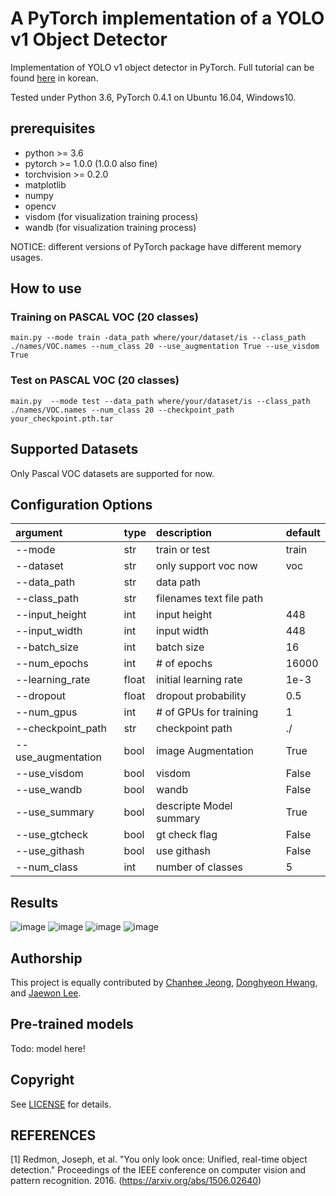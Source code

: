 # A PyTorch implementation of a YOLO v1 Object Detector
 Implementation of YOLO v1 object detector in PyTorch. Full tutorial can be found [here](https://deepbaksuvision.github.io/Modu_ObjectDetection/) in korean.

 Tested under Python 3.6, PyTorch 0.4.1 on Ubuntu 16.04, Windows10.

## prerequisites

- python >= 3.6
- pytorch >= 1.0.0 (1.0.0 also fine)
- torchvision >= 0.2.0
- matplotlib
- numpy
- opencv
- visdom (for visualization training process)
- wandb (for visualization training process)

NOTICE: different versions of PyTorch package have different memory usages.

## How to use
### Training on PASCAL VOC (20 classes)
```
main.py --mode train -data_path where/your/dataset/is --class_path ./names/VOC.names --num_class 20 --use_augmentation True --use_visdom True
```

### Test on PASCAL VOC (20 classes)
```
main.py  --mode test --data_path where/your/dataset/is --class_path ./names/VOC.names --num_class 20 --checkpoint_path your_checkpoint.pth.tar
```

## Supported Datasets
Only Pascal VOC datasets are supported for now.

## Configuration Options
|argument          |type|description|default|
|:-----------------|:----|:---------------------- |:----|
|--mode            |str  |train or test           |train|
|--dataset         |str  |only support voc now    |voc  |
|--data_path       |str  |data path               |     |
|--class_path      |str  |filenames text file path|     |
|--input_height    |int  |input height            |448  |
|--input_width     |int  |input width             |448  |
|--batch_size      |int  |batch size              |16   |
|--num_epochs      |int  |# of epochs             |16000|
|--learning_rate   |float|initial learning rate   |1e-3 |
|--dropout         |float|dropout probability     |0.5  |
|--num_gpus        |int  |# of GPUs for training  |1    |
|--checkpoint_path |str  |checkpoint path         |./   |
|--use_augmentation|bool |image Augmentation      |True |
|--use_visdom      |bool |visdom                  |False|
|--use_wandb       |bool |wandb                   |False|
|--use_summary     |bool |descripte Model summary |True |
|--use_gtcheck     |bool |gt check flag           |False|
|--use_githash     |bool |use githash             |False|
|--num_class       |int  |number of classes       |5    |

## Results 
![image](https://user-images.githubusercontent.com/15168540/49991740-61d83680-ffc5-11e8-8912-096033351060.png)
![image](https://user-images.githubusercontent.com/15168540/49991762-71f01600-ffc5-11e8-9b65-6e3aec0c7504.png)
![image](https://user-images.githubusercontent.com/15168540/49991795-86341300-ffc5-11e8-9d29-1ed601789bc4.png)
![image](https://user-images.githubusercontent.com/15168540/49991804-8cc28a80-ffc5-11e8-997d-f3a6a4a027fb.png)


## Authorship
This project is equally contributed by [Chanhee Jeong](https://github.com/chjeong530), [Donghyeon Hwang](https://github.com/ssaru), and [Jaewon Lee](https://github.com/insurgent92).

## Pre-trained models
Todo: model here!  

## Copyright
See [LICENSE](./LICENSE) for details.

## REFERENCES
[1] Redmon, Joseph, et al. "You only look once: Unified, real-time object detection." Proceedings of the IEEE conference on computer vision and pattern recognition. 2016. (https://arxiv.org/abs/1506.02640)
